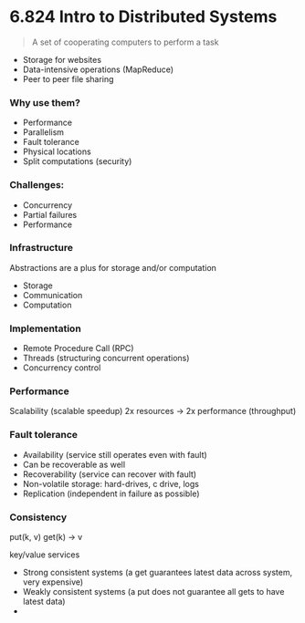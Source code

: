 # 6.824 Intro to Distributed Systems

> A set of cooperating computers to perform a task

- Storage for websites
- Data-intensive operations (MapReduce)
- Peer to peer file sharing

### Why use them?

- Performance
- Parallelism
- Fault tolerance
- Physical locations
- Split computations (security)

### Challenges:

- Concurrency
- Partial failures
- Performance

 ### Infrastructure
 
 Abstractions are a plus for storage and/or computation
 
 - Storage
 - Communication
 - Computation
 
 ### Implementation
 
 - Remote Procedure Call (RPC)
 - Threads (structuring concurrent operations)
 - Concurrency control

### Performance

Scalability (scalable speedup) 2x resources -> 2x performance (throughput)

### Fault tolerance

- Availability (service still operates even with fault)
 - Can be recoverable as well
- Recoverability (service can recover with fault)
- Non-volatile storage: hard-drives, c drive, logs
- Replication (independent in failure as possible)

### Consistency

put(k, v)
get(k) -> v

key/value services

- Strong consistent systems (a get guarantees latest data across system, very expensive)
- Weakly consistent systems (a put does not guarantee all gets to have latest data)
-  
  
 